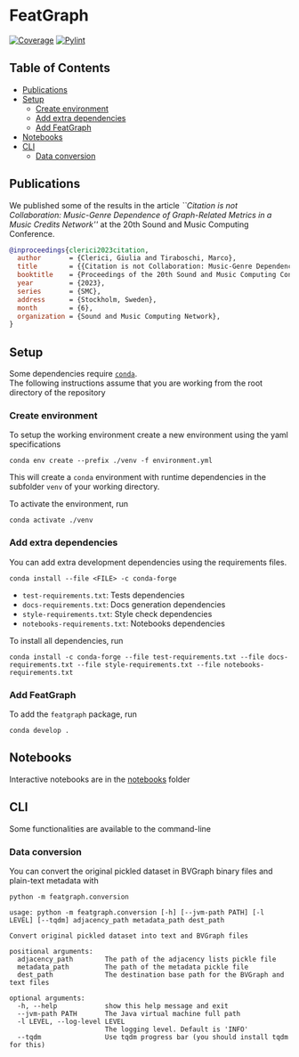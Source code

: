 # FeatGraph <!-- omit in toc -->
<!--[![GitHub Workflow Status (branch)](https://img.shields.io/github/workflow/status/ChromaticIsobar/featgraph/main/main?event=push)](https://github.com/ChromaticIsobar/featgraph/actions?query=workflow%3Amain)-->
[![Coverage](https://gist.githubusercontent.com/ChromaticIsobar/18a4dd9093b1c271ce6f9d117cc5ba40/raw/featgraph-coverage-badge.svg)](https://github.com/ChromaticIsobar/featgraph/actions?query=workflow%3Amain)
[![Pylint](https://gist.githubusercontent.com/ChromaticIsobar/18a4dd9093b1c271ce6f9d117cc5ba40/raw/featgraph-pylint-badge.svg)](https://github.com/ChromaticIsobar/featgraph/actions?query=workflow%3Amain)
<!--[![PyPI version](https://badge.fury.io/py/featgraph.svg)](https://badge.fury.io/py/featgraph)-->

## Table of Contents <!-- omit in toc -->
- [Publications](#publications)
- [Setup](#setup)
  - [Create environment](#create-environment)
  - [Add extra dependencies](#add-extra-dependencies)
  - [Add FeatGraph](#add-featgraph)
- [Notebooks](#notebooks)
- [CLI](#cli)
  - [Data conversion](#data-conversion)

## Publications
We published some of the results in the article *``Citation is not Collaboration: Music-Genre Dependence of Graph-Related Metrics in a Music Credits Network''* at the 20th Sound and Music Computing Conference.
```bibtex
@inproceedings{clerici2023citation,
  author       = {Clerici, Giulia and Tiraboschi, Marco},
  title        = {{Citation is not Collaboration: Music-Genre Dependence of Graph-Related Metrics in a Music Credits Network}},
  booktitle    = {Proceedings of the 20th Sound and Music Computing Conference},
  year         = {2023},
  series       = {SMC},
  address      = {Stockholm, Sweden},
  month        = {6},
  organization = {Sound and Music Computing Network},
}
```

## Setup
Some dependencies require [`conda`](https://conda.io).  
The following instructions assume that you are working from the root directory of the repository

### Create environment
To setup the working environment create a new environment using the yaml specifications

```
conda env create --prefix ./venv -f environment.yml
```

This will create a `conda` environment with runtime dependencies in the subfolder `venv` of your working directory.

To activate the environment, run

```
conda activate ./venv
```

### Add extra dependencies
You can add extra development dependencies using the requirements files.

```
conda install --file <FILE> -c conda-forge
```

 - `test-requirements.txt`: Tests dependencies
 - `docs-requirements.txt`: Docs generation dependencies
 - `style-requirements.txt`: Style check dependencies
 - `notebooks-requirements.txt`: Notebooks dependencies

To install all dependencies, run

```
conda install -c conda-forge --file test-requirements.txt --file docs-requirements.txt --file style-requirements.txt --file notebooks-requirements.txt
```

### Add FeatGraph
To add the `featgraph` package, run

```
conda develop .
```

## Notebooks
Interactive notebooks are in the [notebooks](notebooks) folder

## CLI
Some functionalities are available to the command-line

### Data conversion
You can convert the original pickled dataset in BVGraph binary files and
plain-text metadata with
```
python -m featgraph.conversion
```
```
usage: python -m featgraph.conversion [-h] [--jvm-path PATH] [-l LEVEL] [--tqdm] adjacency_path metadata_path dest_path

Convert original pickled dataset into text and BVGraph files

positional arguments:
  adjacency_path        The path of the adjacency lists pickle file
  metadata_path         The path of the metadata pickle file
  dest_path             The destination base path for the BVGraph and text files

optional arguments:
  -h, --help            show this help message and exit
  --jvm-path PATH       The Java virtual machine full path
  -l LEVEL, --log-level LEVEL
                        The logging level. Default is 'INFO'
  --tqdm                Use tqdm progress bar (you should install tqdm for this)
```
